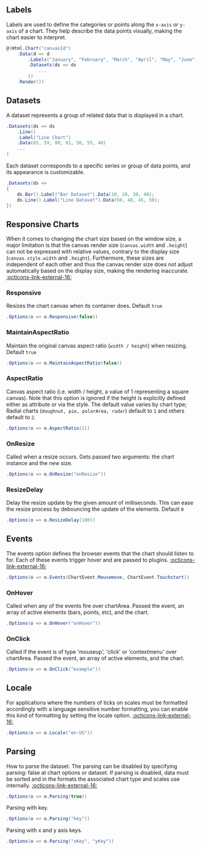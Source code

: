 ## Labels
Labels are used to define the categories or points along the ```x-axis``` or ```y-axis``` of a chart. 
They help describe the data points visually, making the chart easier to interpret.
```csharp hl_lines="3" linenums="1"
@(Html.Chart("canvasId")
    .Data(d => d
        .Labels("January", "February", "March", "April", "May", "June", "July")
        .Datasets(ds => ds
			...
        ))
    .Render())
```

## Datasets
A dataset represents a group of related data that is displayed in a chart.
```csharp
.Datasets(ds => ds
    .Line()
	.Label("Line Chart")
	.Data(65, 59, 80, 81, 56, 55, 40)
	...
)
```
Each dataset corresponds to a specific series or group of data points, and its appearance is customizable.
```csharp
.Datasets(ds =>
{
    ds.Bar().Label("Bar Dataset").Data(10, 20, 30, 40);
    ds.Line().Label("Line Dataset").Data(50, 40, 45, 50);
})
```

## Responsive Charts
When it comes to changing the chart size based on the window size, a major limitation is that the canvas render size (```canvas.width``` and ```.height```)
can not be expressed with relative values, contrary to the display size (```canvas.style.width``` and ```.height```). 
Furthermore, these sizes are independent of each other and thus the canvas render size does not adjust automatically based on the display size, making the rendering inaccurate.
[:octicons-link-external-16:](https://www.chartjs.org/docs/latest/configuration/responsive.html)

### Responsive
Resizes the chart canvas when its container does. Default ```true```
```csharp
.Options(o => o.Responsive(false))
```

### MaintainAspectRatio
Maintain the original canvas aspect ratio (```width / height```) when resizing. Default ```true```
```csharp
.Options(o => o.MaintainAspectRatio(false))
```

### AspectRatio
Canvas aspect ratio (i.e. width / height, a value of 1 representing a square canvas).
Note that this option is ignored if the height is explicitly defined either as attribute or via the style.
The default value varies by chart type; Radial charts (```doughnut, pie, polarArea, radar```) default to ```1``` and others default to ```2```.
```csharp
.Options(o => o.AspectRatio(1))
```

### OnResize
Called when a resize occurs. Gets passed two arguments: the chart instance and the new size.
```csharp
.Options(o => o.OnResize("onResize"))
```

### ResizeDelay
Delay the resize update by the given amount of milliseconds.
This can ease the resize process by debouncing the update of the elements. Default ```0```
```csharp
.Options(o => o.ResizeDelay(100))
```

## Events
The events option defines the browser events that the chart should listen to for. Each of these events trigger hover and are passed to plugins.
[:octicons-link-external-16:](https://www.chartjs.org/docs/latest/configuration/interactions.html#events)
```csharp
.Options(o => o.Events(ChartEvent.Mousemove, ChartEvent.Touchstart))
```

### OnHover
Called when any of the events fire over chartArea. Passed the event, an array of active elements (bars, points, etc), and the chart.
```csharp
.Options(o => o.OnHover("onHover"))
```

### OnClick
Called if the event is of type 'mouseup', 'click' or 'contextmenu' over chartArea. Passed the event, an array of active elements, and the chart.
```csharp
.Options(o => o.OnClick("example"))
```

## Locale
For applications where the numbers of ticks on scales must be formatted accordingly with a language sensitive number formatting,
you can enable this kind of formatting by setting the locale option.
[:octicons-link-external-16:](https://www.chartjs.org/docs/latest/configuration/locale.html)
```csharp
.Options(o => o.Locale("en-US"))
```

## Parsing
How to parse the dataset. The parsing can be disabled by specifying parsing: false at chart options or dataset. 
If parsing is disabled, data must be sorted and in the formats the associated chart type and scales use internally.
[:octicons-link-external-16:](https://www.chartjs.org/docs/latest/api/interfaces/ParsingOptions.html)
```csharp
.Options(o => o.Parsing(true))
```
Parsing with key.
```csharp
.Options(o => o.Parsing("key"))
```
Parsing with x and y axis keys.
```csharp
.Options(o => o.Parsing("xKey", "yKey"))
```

